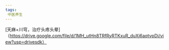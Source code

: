 ```yaml
---
tags:
 中医养生
---
```

[天麻+川穹，治疗头疼头晕]（https://drive.google.com/file/d/1MH_utHn8TRfRyRTKxuR_duXj6aqtvpDi/view?usp=drivesdk）
